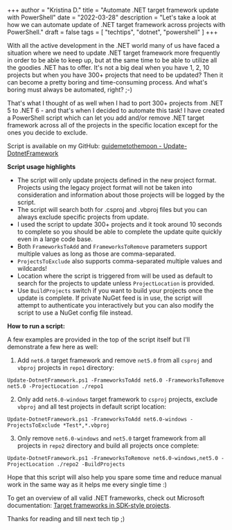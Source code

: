 +++
author = "Kristina D."
title = "Automate .NET target framework update with PowerShell"
date = "2022-03-28"
description = "Let's take a look at how we can automate update of .NET target framework across projects with PowerShell."
draft = false
tags = [
    "techtips",
    "dotnet",
    "powershell"
]
+++

With all the active development in the .NET world many of us have faced a situation where we need to update .NET target framework more frequently in order to be able to keep up, but at the same time to be able to utilize all the goodies .NET has to offer.
It\'s not a big deal when you have 1, 2, 10 projects but when you have 300+ projects that need to be updated? Then it can become a pretty boring and time-consuming process. 
And what\'s boring must always be automated, right? ;-)

That\'s what I thought of as well when I had to port 300+ projects from .NET 5 to .NET 6 - and that\'s when I decided to automate this task! I have created a PowerShell script which can let you add and/or remove .NET target framework across all of the projects in the specific location except for the ones you decide to exclude.

Script is available on my GitHub: [guidemetothemoon - Update-DotnetFramework](https://github.com/guidemetothemoon/div-dev-resources/blob/main/scripts/dotnet/Update-DotnetFramework.ps1)

**Script usage highlights**
- The script will only update projects defined in the new project format. Projects using the legacy project format will not be taken into consideration and information about those projects will be logged by the script.
- The script will search both for .csproj and .vbproj files but you can always exclude specific projects from update.
- I used the script to update 300+ projects and it took around 10 seconds to complete so you should be able to complete the update quite quickly even in a large code base.
- Both ```FrameworksToAdd``` and ```FrameworksToRemove``` parameters support multiple values as long as those are comma-separated.
- ```ProjectsToExclude``` also supports comma-separated multiple values and wildcards!
- Location where the script is triggered from will be used as default to search for the projects to update unless  ```ProjectLocation``` is provided.
- Use ```BuildProjects``` switch if you want to build your projects once the update is complete. If private NuGet feed is in use, the script will attempt to authenticate you interactively but you can also modify the script to use a NuGet config file instead.

**How to run a script:**

A few examples are provided in the top of the script itself but I\'ll demonstrate a few here as well:

1. Add ```net6.0``` target framework and remove ```net5.0``` from all ```csproj``` and ```vbproj``` projects in ```repo1``` directory:

```Update-DotnetFramework.ps1 -FrameworksToAdd net6.0 -FrameworksToRemove net5.0 -ProjectLocation ./repo1```

2. Only add  ```net6.0-windows``` target framework to ```csproj``` projects, exclude ```vbproj``` and all test projects in default script location:

```Update-DotnetFramework.ps1 -FrameworksToAdd net6.0-windows -ProjectsToExclude *Test*,*.vbproj```

3. Only remove ```net6.0-windows``` and ```net5.0``` target framework from all projects in ```repo2``` directory and build all projects once complete:

```Update-DotnetFramework.ps1 -FrameworksToRemove net6.0-windows,net5.0 -ProjectLocation ./repo2 -BuildProjects```

Hope that this script will also help you spare some time and reduce manual work in the same way as it helps me every single time :)

To get an overview of all valid .NET frameworks, check out Microsoft documentation: [Target frameworks in SDK-style projects](https://docs.microsoft.com/en-us/dotnet/standard/frameworks).

Thanks for reading and till next tech tip ;)